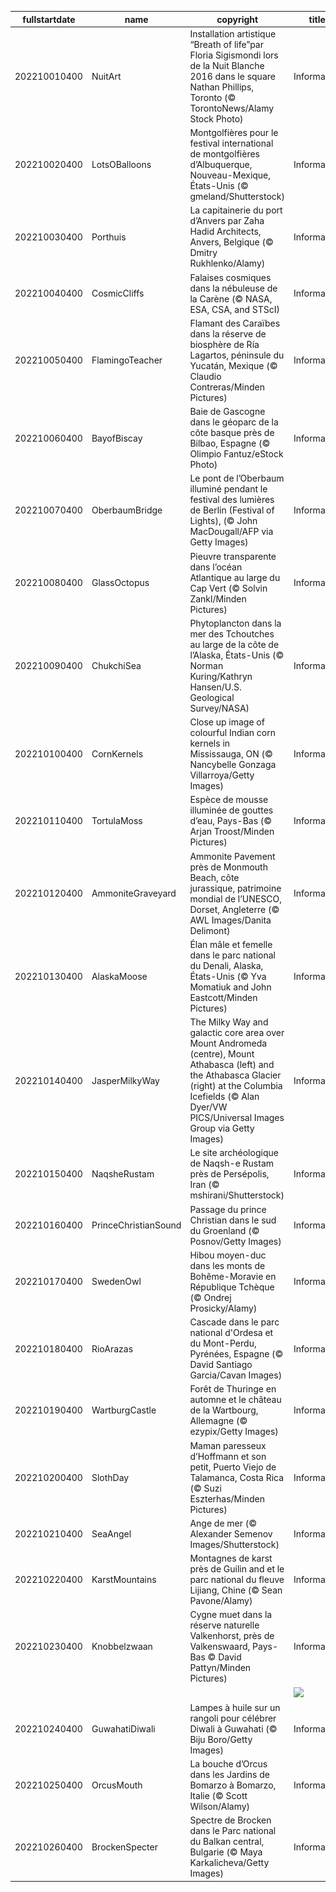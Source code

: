 |fullstartdate|name|copyright|title|image|
|--|--|--|--|--|
202210010400|NuitArt|Installation artistique “Breath of life”par Floria Sigismondi lors de la Nuit Blanche 2016 dans le square Nathan  Phillips, Toronto (© TorontoNews/Alamy Stock Photo)|Information|![](/fr-CA/2022/10/202210010400NuitArt.jpg)|
202210020400|LotsOBalloons|Montgolfières pour le festival international de montgolfières d’Albuquerque, Nouveau-Mexique, États-Unis (© gmeland/Shutterstock)|Information|![](/fr-CA/2022/10/202210020400LotsOBalloons.jpg)|
202210030400|Porthuis|La capitainerie du port d’Anvers par Zaha Hadid Architects, Anvers, Belgique (© Dmitry Rukhlenko/Alamy)|Information|![](/fr-CA/2022/10/202210030400Porthuis.jpg)|
202210040400|CosmicCliffs|Falaises cosmiques dans la nébuleuse de la Carène (© NASA, ESA, CSA, and STScI)|Information|![](/fr-CA/2022/10/202210040400CosmicCliffs.jpg)|
202210050400|FlamingoTeacher|Flamant des Caraïbes dans la réserve de biosphère de Ría Lagartos, péninsule du Yucatán, Mexique (© Claudio Contreras/Minden Pictures)|Information|![](/fr-CA/2022/10/202210050400FlamingoTeacher.jpg)|
202210060400|BayofBiscay|Baie de Gascogne dans le géoparc de la côte basque près de Bilbao, Espagne (© Olimpio Fantuz/eStock Photo)|Information|![](/fr-CA/2022/10/202210060400BayofBiscay.jpg)|
202210070400|OberbaumBridge|Le pont de l’Oberbaum illuminé pendant le festival des lumières de Berlin (Festival of Lights), (© John MacDougall/AFP via Getty Images)|Information|![](/fr-CA/2022/10/202210070400OberbaumBridge.jpg)|
202210080400|GlassOctopus|Pieuvre transparente dans l’océan Atlantique au large du Cap Vert (© Solvin Zankl/Minden Pictures)|Information|![](/fr-CA/2022/10/202210080400GlassOctopus.jpg)|
202210090400|ChukchiSea|Phytoplancton dans la mer des Tchoutches au large de la côte de l’Alaska, États-Unis (© Norman Kuring/Kathryn Hansen/U.S. Geological Survey/NASA)|Information|![](/fr-CA/2022/10/202210090400ChukchiSea.jpg)|
202210100400|CornKernels|Close up image of colourful Indian corn kernels in Mississauga, ON (© Nancybelle Gonzaga Villarroya/Getty Images)|Information|![](/fr-CA/2022/10/202210100400CornKernels.jpg)|
202210110400|TortulaMoss|Espèce de mousse illuminée de gouttes d’eau, Pays-Bas (© Arjan Troost/Minden Pictures)|Information|![](/fr-CA/2022/10/202210110400TortulaMoss.jpg)|
202210120400|AmmoniteGraveyard|Ammonite Pavement près de Monmouth Beach, côte jurassique, patrimoine mondial de l’UNESCO, Dorset, Angleterre (© AWL Images/Danita Delimont)|Information|![](/fr-CA/2022/10/202210120400AmmoniteGraveyard.jpg)|
202210130400|AlaskaMoose|Élan mâle et femelle dans le parc national du Denali, Alaska, États-Unis (© Yva Momatiuk and John Eastcott/Minden Pictures)|Information|![](/fr-CA/2022/10/202210130400AlaskaMoose.jpg)|
202210140400|JasperMilkyWay|The Milky Way and galactic core area over Mount Andromeda (centre), Mount Athabasca (left) and the Athabasca Glacier (right) at the Columbia Icefields (© Alan Dyer/VW PICS/Universal Images Group via Getty Images)|Information|![](/fr-CA/2022/10/202210140400JasperMilkyWay.jpg)|
202210150400|NaqsheRustam|Le site archéologique de Naqsh-e Rustam près de Persépolis, Iran (© mshirani/Shutterstock)|Information|![](/fr-CA/2022/10/202210150400NaqsheRustam.jpg)|
202210160400|PrinceChristianSound|Passage du prince Christian dans le sud du Groenland (© Posnov/Getty Images)|Information|![](/fr-CA/2022/10/202210160400PrinceChristianSound.jpg)|
202210170400|SwedenOwl|Hibou moyen-duc dans les monts de Bohême-Moravie en République Tchèque (© Ondrej Prosicky/Alamy)|Information|![](/fr-CA/2022/10/202210170400SwedenOwl.jpg)|
202210180400|RioArazas|Cascade dans le parc national d'Ordesa et du Mont-Perdu, Pyrénées, Espagne (© David Santiago Garcia/Cavan Images)|Information|![](/fr-CA/2022/10/202210180400RioArazas.jpg)|
202210190400|WartburgCastle|Forêt de Thuringe en automne et le château de la Wartbourg, Allemagne (© ezypix/Getty Images)|Information|![](/fr-CA/2022/10/202210190400WartburgCastle.jpg)|
202210200400|SlothDay|Maman paresseux d’Hoffmann et son petit, Puerto Viejo de Talamanca, Costa Rica (© Suzi Eszterhas/Minden Pictures)|Information|![](/fr-CA/2022/10/202210200400SlothDay.jpg)|
202210210400|SeaAngel|Ange de mer (© Alexander Semenov Images/Shutterstock)|Information|![](/fr-CA/2022/10/202210210400SeaAngel.jpg)|
202210220400|KarstMountains|Montagnes de karst près de Guilin and et le parc national du fleuve Lijiang, Chine (© Sean Pavone/Alamy)|Information|![](/fr-CA/2022/10/202210220400KarstMountains.jpg)|
202210230400|Knobbelzwaan|Cygne muet dans la réserve naturelle Valkenhorst, près de Valkenswaard, Pays-Bas © David Pattyn/Minden Pictures)|Information|![](/fr-CA/2022/10/202210230400Knobbelzwaan.jpg)|
||||![](/fr-CA/2022/10/.jpg)|
202210240400|GuwahatiDiwali|Lampes à huile sur un rangoli pour célébrer Diwali à Guwahati (© Biju Boro/Getty Images)|Information|![](/fr-CA/2022/10/202210240400GuwahatiDiwali.jpg)|
202210250400|OrcusMouth|La bouche d’Orcus dans les Jardins de Bomarzo à Bomarzo, Italie (© Scott Wilson/Alamy)|Information|![](/fr-CA/2022/10/202210250400OrcusMouth.jpg)|
202210260400|BrockenSpecter|Spectre de Brocken dans le Parc national du Balkan central, Bulgarie (© Maya Karkalicheva/Getty Images)|Information|![](/fr-CA/2022/10/202210260400BrockenSpecter.jpg)|
